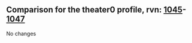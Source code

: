 ## Comparison for the theater0 profile, rvn: [1045](https://github.com/PRO100KatYT/FortniteProfileRevisions/tree/main/profiles/theater0/1045%20theater0.json)-[1047](https://github.com/PRO100KatYT/FortniteProfileRevisions/tree/main/profiles/theater0/1047%20theater0.json)

No changes
